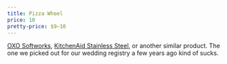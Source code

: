 ```yaml
---
title: Pizza Wheel
price: 10
pretty-price: $9–10
---
```


[OXO Softworks](https://www.target.com/p/oxo-softworks-pizza-wheel/-/A-13567837), [KitchenAid Stainless Steel](https://www.target.com/p/kitchenaid-stainless-steel-pizza-wheel/-/A-53276074), or another similar product. The one we picked out for our wedding registry a few years ago kind of sucks.
